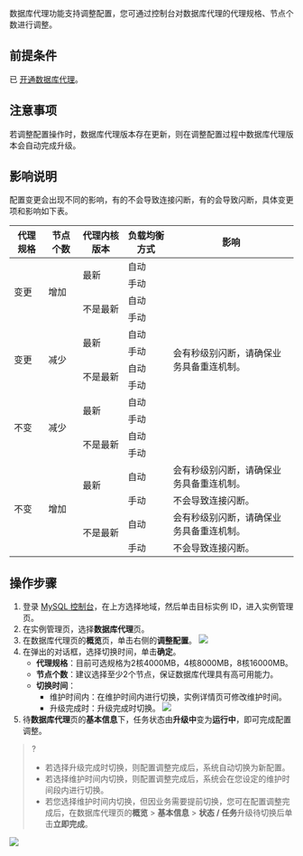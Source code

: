 数据库代理功能支持调整配置，您可通过控制台对数据库代理的代理规格、节点个数进行调整。

## 前提条件
已 [开通数据库代理](https://cloud.tencent.com/document/product/236/54653)。

## 注意事项
若调整配置操作时，数据库代理版本存在更新，则在调整配置过程中数据库代理版本会自动完成升级。

## 影响说明
配置变更会出现不同的影响，有的不会导致连接闪断，有的会导致闪断，具体变更项和影响如下表。
<table>
<thead><tr><th>代理规格</th><th>节点个数</th><th>代理内核版本</th><th>负载均衡方式</th><th>影响</th></tr></thead>
<tbody>
<tr>
<td rowspan="4">变更</td><td rowspan="4">增加</td><td rowspan="2">最新</td><td>自动</td><td rowspan="12">会有秒级别闪断，请确保业务具备重连机制。</td></tr>
<tr>
<td>手动</td></tr>
<tr>
<td rowspan="2">不是最新</td><td>自动</td></tr>
<tr>
<td>手动</td></tr>
<tr>
<td rowspan="4">变更</td><td rowspan="4">减少</td><td rowspan="2">最新</td><td>自动</td></tr>
<tr>
<td>手动</td></tr>
<tr>
<td rowspan="2">不是最新</td><td>自动</td></tr>
<tr>
<td>手动</td></tr>
<tr>
<td rowspan="4">不变</td><td rowspan="4">减少</td><td rowspan="2">最新</td><td>自动</td></tr>
<tr>
<td>手动</td></tr>
<tr>
<td rowspan="2">不是最新</td><td>自动</td></tr>
<tr>
<td>手动</td></tr>
<tr>
<td rowspan="4">不变</td><td rowspan="4">增加</td><td rowspan="2">最新</td><td>自动</td><td>会有秒级别闪断，请确保业务具备重连机制。</td></tr>
<tr>
<td>手动</td><td>不会导致连接闪断。</td></tr>
<tr>
<td rowspan="2">不是最新</td><td>自动</td><td>会有秒级别闪断，请确保业务具备重连机制。</td></tr>
<td>手动</td><td>不会导致连接闪断。</td></tr>
</tbody></table>	


## 操作步骤
1. 登录 [MySQL 控制台](https://console.cloud.tencent.com/cdb)，在上方选择地域，然后单击目标实例 ID，进入实例管理页。
2. 在实例管理页，选择**数据库代理**页。
3. 在数据库代理页的**概览**页，单击右侧的**调整配置**。
![](https://qcloudimg.tencent-cloud.cn/raw/e1d6cb6714059f661e9b67373279b5ea.png)
4. 在弹出的对话框，选择切换时间，单击**确定**。
   - **代理规格**：目前可选规格为2核4000MB，4核8000MB，8核16000MB。
   - **节点个数**：建议选择至少2个节点，保证数据库代理具有高可用能力。
   - **切换时间**：
     - 维护时间内：在维护时间内进行切换，实例详情页可修改维护时间。
     - 升级完成时：升级完成时切换。
![](https://qcloudimg.tencent-cloud.cn/raw/feb2588d17fe021ecc1de673b925aef6.png)
5. 待**数据库代理**页的**基本信息**下，任务状态由**升级中**变为**运行中**，即可完成配置调整。
>?
>- 若选择升级完成时切换，则配置调整完成后，系统自动切换为新配置。
>- 若选择维护时间内切换，则配置调整完成后，系统会在您设定的维护时间段内进行切换。
>- 若您选择维护时间内切换，但因业务需要提前切换，您可在配置调整完成后，在数据库代理页的**概览** > **基本信息** > **状态 / 任务**升级待切换后单击**立即完成**。
>
![](https://qcloudimg.tencent-cloud.cn/raw/7817c30caf2c92fe75ccf6bc51006b4a.png)

